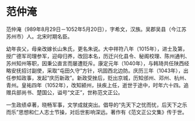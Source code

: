# 范仲淹

范仲淹（989年8月29日－1052年5月20日），字希文，汉族。吴郡吴县（今江苏苏州市）人。北宋时期名臣。

幼年丧父，母亲改嫁长山朱氏，更名朱说。大中祥符八年（1015年），进士及第， 授广德军司理参军，迎母归养，改回本名，历迁兴化县令、秘阁校理、陈州通判、苏州知州等职，因秉公直言而屡遭贬斥。康定元年（1040年），与韩琦共任陕西经略安抚招讨副使，采取“屯田久守”方针，巩固西北边防。庆历三年（1043年），出任参知政事，发起“庆历新政”。新政受挫后，贬出京城，历知邠州、邓州、杭州、青州。皇祐四年（1052年），改知颍州，扶疾上任，逝世于途中，时年六十四。追赠兵部尚书、楚国公，谥号“文正”，世称范文正公。

一生政绩卓著，晓畅军事，文学成就突出。倡导的“先天下之忧而忧，后天下之乐而乐”思想和仁人志士节操，对后世影响深远。著作有《范文正公文集》传于世。